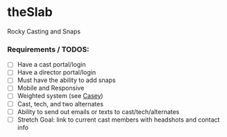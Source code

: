 # theSlab
Rocky Casting and Snaps

### Requirements / TODOS:
- [ ] Have a cast portal/login
- [ ] Have a director portal/login
- [ ] Must have the ability to add snaps
- [ ] Mobile and Responsive
- [ ] Weighted system (see [Casey](https://github.com/CaseyFaist))
- [ ] Cast, tech, and two alternates
- [ ] Ability to send out emails or texts to cast/tech/alternates
- [ ] Stretch Goal: link to current cast members with headshots and contact info

